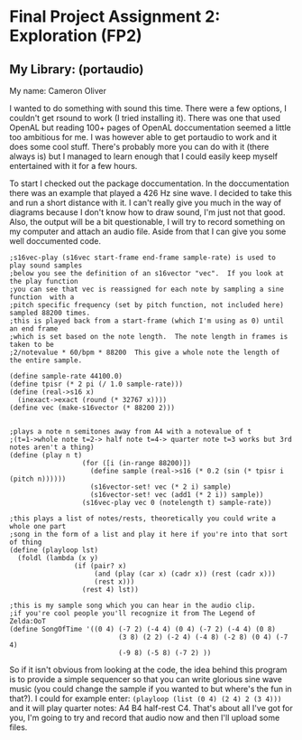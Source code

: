 # Final Project Assignment 2: Exploration (FP2)


## My Library: (portaudio)
My name: Cameron Oliver

I wanted to do something with sound this time.  There were a few options, I couldn't get rsound to work (I tried installing it).  There was one that used OpenAL but reading 100+ pages of OpenAL doccumentation seemed a little too ambitious for me.  I was however able to get portaudio to work and it does some cool stuff.  There's probably more you can do with it (there always is) but I managed to learn enough that I could easily keep myself entertained with it for a few hours.  

To start I checked out the package doccumentation.  In the doccumentation there was an example that played a 426 Hz sine wave.  I decided to take this and run a short distance with it.  I can't really give you much in the way of diagrams because I don't know how to draw sound, I'm just not that good.  Also, the output will be a bit questionable, I will try to record something on my computer and attach an audio file.  Aside from that I can give you some well doccumented code.


```
;s16vec-play (s16vec start-frame end-frame sample-rate) is used to play sound samples
;below you see the definition of an s16vector "vec".  If you look at the play function
;you can see that vec is reassigned for each note by sampling a sine function  with a
;pitch specific frequency (set by pitch function, not included here) sampled 88200 times.
;this is played back from a start-frame (which I'm using as 0) until an end frame
;which is set based on the note length.  The note length in frames is taken to be
;2/notevalue * 60/bpm * 88200  This give a whole note the length of the entire sample.

(define sample-rate 44100.0)
(define tpisr (* 2 pi (/ 1.0 sample-rate)))
(define (real->s16 x)
  (inexact->exact (round (* 32767 x))))
(define vec (make-s16vector (* 88200 2)))


;plays a note n semitones away from A4 with a notevalue of t
;(t=1->whole note t=2-> half note t=4-> quarter note t=3 works but 3rd notes aren't a thing)
(define (play n t)
                  (for ([i (in-range 88200)])
                    (define sample (real->s16 (* 0.2 (sin (* tpisr i (pitch n))))))
                    (s16vector-set! vec (* 2 i) sample)
                    (s16vector-set! vec (add1 (* 2 i)) sample))
                  (s16vec-play vec 0 (notelength t) sample-rate))

;this plays a list of notes/rests, theoretically you could write a whole one part
;song in the form of a list and play it here if you're into that sort of thing
(define (playloop lst)
  (foldl (lambda (x y)
                (if (pair? x)
                     (and (play (car x) (cadr x)) (rest (cadr x)))
                     (rest x)))                     
                  (rest 4) lst))

;this is my sample song which you can hear in the audio clip.
;if you're cool people you'll recognize it from The Legend of Zelda:OoT
(define SongOfTime '((0 4) (-7 2) (-4 4) (0 4) (-7 2) (-4 4) (0 8)
                           (3 8) (2 2) (-2 4) (-4 8) (-2 8) (0 4) (-7 4)
                           (-9 8) (-5 8) (-7 2) ))
```
So if it isn't obvious from looking at the code, the idea behind this program is to provide a simple sequencer so that you can write glorious sine wave music (you could change the sample if you wanted to but where's the fun in that?).  I could for example enter: `(playloop (list (0 4) (2 4) 2 (3 4)))` and it will play quarter notes: A4 B4 half-rest C4.  That's about all I've got for you, I'm going to try and record that audio now and then I'll upload some files.
